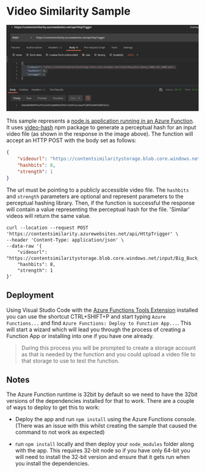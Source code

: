 # Video Similarity Sample

![Postman](./images/postman.png)

This sample represents a [node.js application running in an Azure Function](https://docs.microsoft.com/en-us/azure/azure-functions/functions-reference-node?tabs=v2#node-version-and-package-management). It uses [video-hash](https://www.npmjs.com/package/video-hash) npm package to generate a perceptual hash for an input video file (as shown in the response in the image above). The function will accept an HTTP POST with the body set as follows:

```json
{
    "videourl": "https://contentsimilaritystorage.blob.core.windows.net/input/Big_Buck_Bunny_1080_10s_30MB.mp4",
    "hashbits": 8,
    "strength": 1
}
```

The url must be pointing to a publicly accessible video file. The `hashbits` and `strength` parameters are optional and represent parameters to the perceptual hashing library. Then, if the function is successful the response will contain a value representing the perceptual hash for the file. 'Similar' videos will return the same value.

```curl
curl --location --request POST 'https://contentsimilarity.azurewebsites.net/api/HttpTrigger' \
--header 'Content-Type: application/json' \
--data-raw '{
    "videourl": "https://contentsimilaritystorage.blob.core.windows.net/input/Big_Buck_Bunny_1080_10s_30MB.mp4",
    "hashbits": 8,
    "strength": 1
}'
```

## Deployment

Using Visual Studio Code with the [Azure Functions Tools Extension](https://marketplace.visualstudio.com/items?itemName=ms-azuretools.vscode-azurefunctions) installed you can use the shortcut CTRL+SHIFT+P and start typing `Azure Functions...` and find `Azure Functions: Deploy to Function App...`. This will start a wizard which will lead you through the process of creating a Function App or installing into one if you have one already.

> During this process you will be prompted to create a storage account as that is needed by the function and you could upload a video file to that storage to use to test the function.

## Notes

The Azure Function runtime is 32bit by default so we need to have the 32bit versions of the dependencies installed for that to work. There are a couple of ways to deploy to get this to work:

- Deploy the app and run `npm install` using the Azure Functions console. (There was an issue with this whilst creating the sample that caused the command to not work as expected)

- run `npm install` locally and then deploy your `node_modules` folder along with the app. This requires 32-bit node so if you have only 64-bit you will need to install the 32-bit version and ensure that it gets run when you install the dependencies.
